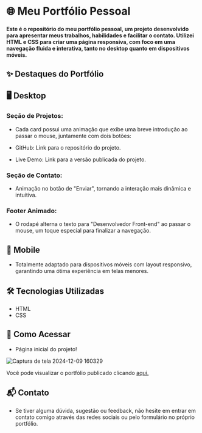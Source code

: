 # 🌐 Meu Portfólio Pessoal
#### Este é o repositório do meu portfólio pessoal, um projeto desenvolvido para apresentar meus trabalhos, habilidades e facilitar o contato. Utilizei HTML e CSS para criar uma página responsiva, com foco em uma navegação fluida e interativa, tanto no desktop quanto em dispositivos móveis.

## ✨ Destaques do Portfólio

## 🖥️ Desktop
### Seção de Projetos:
- Cada card possui uma animação que exibe uma breve introdução ao passar o mouse, juntamente com dois botões:

- GitHub: Link para o repositório do projeto.
  
- Live Demo: Link para a versão publicada do projeto.
  
### Seção de Contato:
- Animação no botão de "Enviar", tornando a interação mais dinâmica e intuitiva.

### Footer Animado:
- O rodapé alterna o texto para "Desenvolvedor Front-end" ao passar o mouse, um toque especial para finalizar a navegação.

## 📱 Mobile
- Totalmente adaptado para dispositivos móveis com layout responsivo, garantindo uma ótima experiência em telas menores.

## 🛠️ Tecnologias Utilizadas
- HTML
- CSS

## 🚀 Como Acessar

- Página inicial do projeto!

![Captura de tela 2024-12-09 160329](https://github.com/user-attachments/assets/40dd09b5-ae64-482f-856a-542d3d42f270)

Você pode visualizar o portfólio publicado clicando [aqui.](https://meu-portfolio-eight-sand.vercel.app/)

## 📬 Contato
- Se tiver alguma dúvida, sugestão ou feedback, não hesite em entrar em contato comigo através das redes sociais ou pelo formulário no próprio portfólio. 
